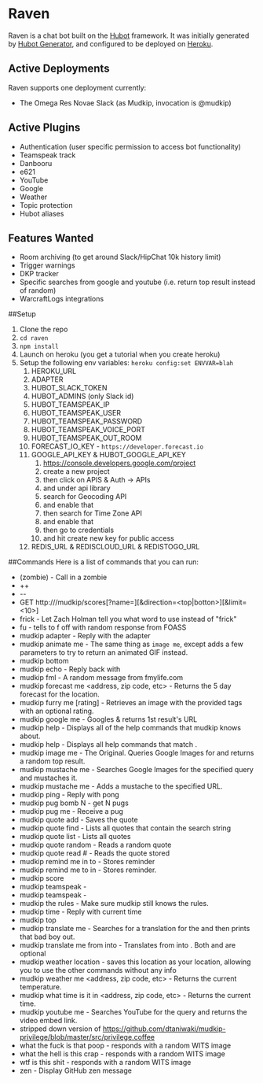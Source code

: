 # Raven

Raven is a chat bot built on the [Hubot][hubot] framework. It was initially generated by [Hubot Generator][generator-hubot], and configured to be deployed on [Heroku][heroku].

[heroku]: http://www.heroku.com
[hubot]: http://hubot.github.com
[generator-hubot]: https://github.com/github/generator-hubot

## Active Deployments

Raven supports one deployment currently:

* The Omega Res Novae Slack (as Mudkip, invocation is @mudkip)

## Active Plugins

* Authentication (user specific permission to access bot functionality)
* Teamspeak track
* Danbooru
* e621
* YouTube
* Google
* Weather
* Topic protection
* Hubot aliases

## Features Wanted

* Room archiving (to get around Slack/HipChat 10k history limit)
* Trigger warnings
* DKP tracker
* Specific searches from google and youtube (i.e. return top result instead of random)
* WarcraftLogs integrations

##Setup
1. Clone the repo
2. ```cd raven```
3. ```npm install```
4. Launch on heroku (you get a tutorial when you create heroku)
5. Setup the following env variables: ```heroku config:set ENVVAR=blah```
	1. HEROKU_URL
	2. ADAPTER
	3. HUBOT_SLACK_TOKEN
	4. HUBOT_ADMINS (only Slack id)
	5. HUBOT_TEAMSPEAK_IP
	6. HUBOT_TEAMSPEAK_USER
	7. HUBOT_TEAMSPEAK_PASSWORD
	8. HUBOT_TEAMSPEAK_VOICE_PORT
	9. HUBOT_TEAMSPEAK_OUT_ROOM
	10. FORECAST_IO_KEY - ```https://developer.forecast.io```
	11. GOOGLE_API_KEY & HUBOT_GOOGLE_API_KEY
		1. https://console.developers.google.com/project
		2. create a new project
		2. then click on APIS & Auth -> APIs
		2. and under api library
		2. search for Geocoding API
		2. and enable that
		2. then search for Time Zone API
		2. and enable that
		2. then go to credentials
		2. and hit create new key for public access
	12. REDIS_URL & REDISCLOUD_URL & REDISTOGO_URL

##Commands
Here is a list of commands that you can run:
* (zombie) - Call in a zombie
* <name>++
* <name>--
* GET http://<url>/mudkip/scores[?name=<name>][&direction=<top|botton>][&limit=<10>]
* frick - Let Zach Holman tell you what word to use instead of "frick"
* fu <object> - tells <object> to f off with random response from FOASS
* mudkip adapter - Reply with the adapter
* mudkip animate me <query> - The same thing as `image me`, except adds a few parameters to try to return an animated GIF instead.
* mudkip bottom <amount>
* mudkip echo <text> - Reply back with <text>
* mudkip fml - A random message from fmylife.com
* mudkip forecast me <address, zip code, etc> - Returns the 5 day forecast for the location.
* mudkip furry me <tags> [rating] - Retrieves an image with the provided tags with an optional rating.
* mudkip google me <query> - Googles <query> & returns 1st result's URL
* mudkip help - Displays all of the help commands that mudkip knows about.
* mudkip help <query> - Displays all help commands that match <query>.
* mudkip image me <query> - The Original. Queries Google Images for <query> and returns a random top result.
* mudkip mustache me <query> - Searches Google Images for the specified query and mustaches it.
* mudkip mustache me <url> - Adds a mustache to the specified URL.
* mudkip ping - Reply with pong
* mudkip pug bomb N - get N pugs
* mudkip pug me - Receive a pug
* mudkip quote add <quote> - Saves the quote
* mudkip quote find <string> - Lists all quotes that contain the search string
* mudkip quote list - Lists all quotes
* mudkip quote random - Reads a random quote
* mudkip quote read # - Reads the quote stored
* mudkip remind me in <minutes> to <action> - Stores reminder
* mudkip remind me to <action> in <minutes> - Stores reminder.
* mudkip score <name>
* mudkip teamspeak - <replies with a comma seperated list of all connected users>
* mudkip teamspeak - <replies with a comma seperated list of all connected users>
* mudkip the rules - Make sure mudkip still knows the rules.
* mudkip time - Reply with current time
* mudkip top <amount>
* mudkip translate me <phrase> - Searches for a translation for the <phrase> and then prints that bad boy out.
* mudkip translate me from <source> into <target> <phrase> - Translates <phrase> from <source> into <target>. Both <source> and <target> are optional
* mudkip weather location <location> - saves this location as your location, allowing you to use the other commands without any info
* mudkip weather me <address, zip code, etc> - Returns the current temperature.
* mudkip what time is it in <address, zip code, etc> - Returns the current time.
* mudkip youtube me <query> - Searches YouTube for the query and returns the video embed link.
* stripped down version of https://github.com/dtaniwaki/mudkip-privilege/blob/master/src/privilege.coffee
* what the fuck is that poop - responds with a random WITS image
* what the hell is this crap - responds with a random WITS image
* wtf is this shit - responds with a random WITS image
* zen - Display GitHub zen message
